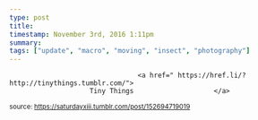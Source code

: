 ```yaml
---
type: post
title: 
timestamp: November 3rd, 2016 1:11pm
summary: 
tags: ["update", "macro", "moving", "insect", "photography"]
---
```


                
                
                
                
                
                                    <a href=" https://href.li/?http://tinythings.tumblr.com/">
                        Tiny Things                    </a>
                
                
                
                                
<small>source: https://saturdayxiii.tumblr.com/post/152694719019</small>